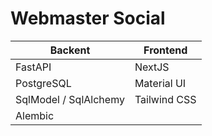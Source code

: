 # Webmaster Social

| Backent | Frontend |
|---------|----------|
| FastAPI | NextJS |
| PostgreSQL | Material UI |
| SqlModel / SqlAlchemy | Tailwind CSS |
| Alembic |  |
